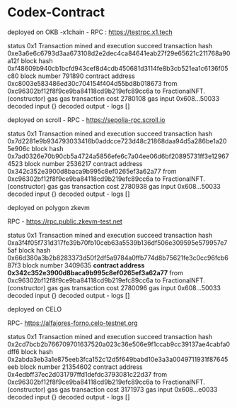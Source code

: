 # Codex-Contract

deployed on OKB -x1chain - RPC : https://testrpc.x1.tech



status	0x1 Transaction mined and execution succeed
transaction hash	0xe3a6e6c6793d3aa673108d2e2dec4ca84641eab27f29e65621c211768a90a12f
block hash	0xf48609b940cb1bcfd943cef8d4cdb450681d3114fe8b3cb521ea1c6136f05c80
block number	791890
contract address	0xc8003e583486ed30c704154f404d55bd8b018673
from	0xc96302bf12f8f9ce9ba84118cd9b219efc89cc6a
to	FractionalNFT.(constructor)
gas	 gas
transaction cost	2780108 gas 
input	0x608...50033
decoded input	{}
decoded output	 - 
logs	[]


deployed on scroll - RPC - https://sepolia-rpc.scroll.io

status	0x1 Transaction mined and execution succeed
transaction hash	0x7d2281e9b934793033416b0addcce723d48c21868daa94d5a286be1a205e906c
block hash	0x7ad0326e70b90cb5a4724a5856efe6c7a04ee06d6bf20895731ff3e129674523
block number	2536217
contract address	0x342c352e3900d8baca9b995c8ef0265ef3a62a77
from	0xc96302bf12f8f9ce9ba84118cd9b219efc89cc6a
to	FractionalNFT.(constructor)
gas	 gas
transaction cost	2780938 gas 
input	0x608...50033
decoded input	{}
decoded output	 - 
logs	[]



deployed on polygon zkevm  

RPC - https://rpc.public.zkevm-test.net


status	0x1 Transaction mined and execution succeed
transaction hash	0xa3f4f05f731d317fe39b70fb10ceb63a5539b136df506e309595e579957e75af
block hash	0x66d380a3b2b8283373d50f2df5a9784a0ffb774d8b75621fe3c0cc96fcb687f3
block number	3409635
<b>contract address	0x342c352e3900d8baca9b995c8ef0265ef3a62a77</b>
from	0xc96302bf12f8f9ce9ba84118cd9b219efc89cc6a
to	FractionalNFT.(constructor)
gas	 gas
transaction cost	2780096 gas 
input	0x608...50033
decoded input	{}
decoded output	 - 
logs	[]


deployed on CELO 

RPC- https://alfajores-forno.celo-testnet.org

status	0x1 Transaction mined and execution succeed
transaction hash	0x2cd7bcb2b766709701637520a023c36e506e9f1ccab9cc39137ae4cabfa0dff6
block hash	0x2abda3eb3a1e875eeb3fca152c12d5f649babd10e3a3a0049711931f87645eeb
block number	21354602
contract address	0x4edbff37ec2d031797ffd1defdc3793081c22d37
from	0xc96302bf12f8f9ce9ba84118cd9b219efc89cc6a
to	FractionalNFT.(constructor)
gas	 gas
transaction cost	3171973 gas 
input	0x608...e0033
decoded input	{}
decoded output	 - 
logs	[]

